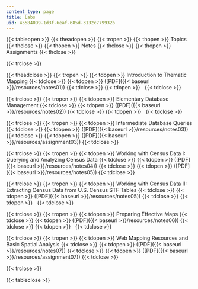 ```yaml
---
content_type: page
title: Labs
uid: 45584099-1d3f-6eaf-685d-3132c779932b
---
```


{{< tableopen >}}
{{< theadopen >}}
{{< tropen >}}
{{< thopen >}}
Topics
{{< thclose >}}
{{< thopen >}}
Notes
{{< thclose >}}
{{< thopen >}}
Assignments
{{< thclose >}}

{{< trclose >}}

{{< theadclose >}}
{{< tropen >}}
{{< tdopen >}}
Introduction to Thematic Mapping
{{< tdclose >}}
{{< tdopen >}}
([PDF]({{< baseurl >}}/resources/notes01))
{{< tdclose >}}
{{< tdopen >}}
 
{{< tdclose >}}

{{< trclose >}}
{{< tropen >}}
{{< tdopen >}}
Elementary Database Management
{{< tdclose >}}
{{< tdopen >}}
([PDF]({{< baseurl >}}/resources/notes02))
{{< tdclose >}}
{{< tdopen >}}
 
{{< tdclose >}}

{{< trclose >}}
{{< tropen >}}
{{< tdopen >}}
Intermediate Database Queries
{{< tdclose >}}
{{< tdopen >}}
([PDF]({{< baseurl >}}/resources/notes03))
{{< tdclose >}}
{{< tdopen >}}
([PDF]({{< baseurl >}}/resources/assignment03))
{{< tdclose >}}

{{< trclose >}}
{{< tropen >}}
{{< tdopen >}}
Working with Census Data I: Querying and Analyzing Census Data
{{< tdclose >}}
{{< tdopen >}}
([PDF]({{< baseurl >}}/resources/notes04))
{{< tdclose >}}
{{< tdopen >}}
([PDF]({{< baseurl >}}/resources/notes05))
{{< tdclose >}}

{{< trclose >}}
{{< tropen >}}
{{< tdopen >}}
Working with Census Data II: Extracting Census Data from U.S. Census STF Tables
{{< tdclose >}}
{{< tdopen >}}
([PDF]({{< baseurl >}}/resources/notes05))
{{< tdclose >}}
{{< tdopen >}}
 
{{< tdclose >}}

{{< trclose >}}
{{< tropen >}}
{{< tdopen >}}
Preparing Effective Maps
{{< tdclose >}}
{{< tdopen >}}
([PDF]({{< baseurl >}}/resources/notes06))
{{< tdclose >}}
{{< tdopen >}}
 
{{< tdclose >}}

{{< trclose >}}
{{< tropen >}}
{{< tdopen >}}
Web Mapping Resources and Basic Spatial Analysis
{{< tdclose >}}
{{< tdopen >}}
([PDF]({{< baseurl >}}/resources/notes07))
{{< tdclose >}}
{{< tdopen >}}
([PDF]({{< baseurl >}}/resources/assignment07))
{{< tdclose >}}

{{< trclose >}}

{{< tableclose >}}